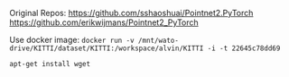 Original Repos:
https://github.com/sshaoshuai/Pointnet2.PyTorch <br/>
https://github.com/erikwijmans/Pointnet2_PyTorch <br/>

Use docker image:
`docker run -v /mnt/wato-drive/KITTI/dataset/KITTI:/workspace/alvin/KITTI -i -t 22645c78dd69`

`apt-get install wget`

